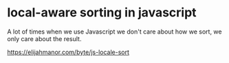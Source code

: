 # local-aware sorting in javascript

A lot of times when we use Javascript we don't care about how we sort, we only care about the result.

<https://elijahmanor.com/byte/js-locale-sort>
